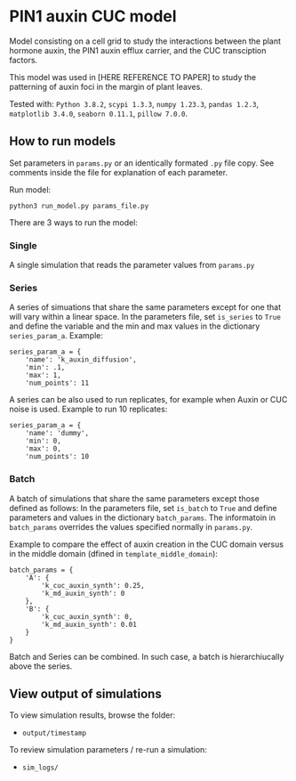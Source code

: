 # PIN1 auxin CUC model

Model consisting on a cell grid to study the interactions between the plant hormone auxin, the PIN1 auxin efflux carrier, and the CUC transciption factors.

This model was used in [HERE REFERENCE TO PAPER] to study the patterning of auxin foci in the margin of plant leaves.

Tested with: `Python 3.8.2`, `scypi 1.3.3`, `numpy 1.23.3`, `pandas 1.2.3`, `matplotlib 3.4.0`, `seaborn 0.11.1`, `pillow 7.0.0`.

## How to run models

Set parameters in `params.py` or an identically formated `.py` file copy. See comments inside the file for explanation of each parameter.

Run model:
```
python3 run_model.py params_file.py
```

There are 3 ways to run the model:

### Single

A single simulation that reads the parameter values from `params.py`

### Series

A series of simuations that share the same parameters except for one that will vary within a linear space. In the parameters file, set `is_series` to `True` and define the variable and the min and max values in the dictionary `series_param_a`. Example:

```
series_param_a = {
    'name': 'k_auxin_diffusion',
	'min': .1,
	'max': 1,
	'num_points': 11
```

A series can be also used to run replicates, for example when Auxin or CUC noise is used. Example to run 10 replicates:

```
series_param_a = {
    'name': 'dummy',
	'min': 0,
	'max': 0,
	'num_points': 10
```

### Batch

A batch of simulations that share the same parameters except those defined as follows: In the parameters file, set `is_batch` to `True` and define parameters and values in the dictionary `batch_params`. The informatoin in `batch_params` overrides the values specified normally in `params.py`.

Example to compare the effect of auxin creation in the CUC domain versus in the middle domain (dfined in `template_middle_domain`):

```
batch_params = {
    'A': {
        'k_cuc_auxin_synth': 0.25,
        'k_md_auxin_synth': 0  
    },
    'B': {
        'k_cuc_auxin_synth': 0,
        'k_md_auxin_synth': 0.01
    }
}
```

Batch and Series can be combined. In such case, a batch is hierarchiucally above the series.

## View output of simulations

To view simulation results, browse the folder:

* `output/timestamp`

To review simulation parameters / re-run a simulation:

* `sim_logs/`

